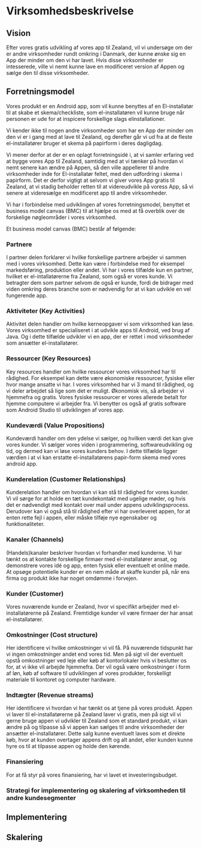 # Virksomhedsbeskrivelse

## Vision
Efter vores gratis udvikling af vores app til Zealand, vil vi undersøge om der er andre virksomheder rundt omkring i Danmark, der kunne ønske sig en App der minder om den vi har lavet. Hvis disse virksomheder er intesserede, ville vi nemt kunne lave en modificeret version af Appen og sælge den til disse virksomheder. 

## Forretningsmodel
Vores produkt er en Android app, som vil kunne benyttes af en El-installatør til at skabe et skema/checkliste, som el-installatøren vil kunne bruge når personen er ude for at inspicere forskellige slags elinstallationer.

Vi kender ikke til nogen andre virksomheder som har en App der minder om den vi er i gang med at lave til Zealand, og derefter går vi ud fra at de fleste el-installatører bruger et skema på papirform i deres dagligdag. 

Vi mener derfor at der er en oplagt forretningsidé i, at vi samler erfaring ved at bygge vores App til Zealand, samtidig med at vi tænker på hvordan vi nemt senere kan ændre på Appen, så den ville appellerer til andre virksomheder inde for El-installatør feltet, med den udfordring i skema i papirform. 
Det er derfor vigtigt at selvom vi giver vores App gratis til Zealand, at vi stadig beholder retten til at videreudvikle på voress App, så vi senere at videresælge en modificeret app til andre virksomheder.

Vi har i forbindelse med udviklingen af vores forretningsmodel, benyttet et business model canvas (BMC) til at hjælpe os med at få overblik over de forskelige nøgleområder i vores virksomhed.

Et business model canvas (BMC) består af følgende: 
### Partnere
I partner delen forklarer vi hvilke forskellige partnere arbejder vi sammen med i vores virksomhed. Dette kan være i forbindelse med for eksempel markedsføring, produktion eller andet. Vi har i vores tilfælde kun en partner, hvilket er el-intallatørerne fra Zealand, som også er vores kunde. Vi betragter dem som partner selvom de også er kunde, fordi de bidrager med viden omkring deres branche som er nødvendig for at vi kan udvikle en vel fungerende app.

### Aktiviteter (Key Activities)
Aktivitet delen handler om hvilke kerneopgaver vi som virksomhed kan løse. Vores virksomhed er specialiseret i at udvikle apps til Android, ved brug af Java. Og i dette tilfælde udvikler vi en app, der er rettet i mod virksomheder som ansætter el-installatører. 

### Ressourcer (Key Resources)
Key resources handler om hvilke ressourcer vores virksomhed har til rådighed. For eksempel kan dette være økonomiske ressourcer, fysiske eller hvor mange ansatte vi har. I vores virksomhed har vi 3 mand til rådighed, og vi deler arbejdet så lige som det er muligt. Økonomisk vis, så arbejder vi hjemmefra og gratis. Vores fysiske ressourcer er vores allerede betalt for hjemme computere vi arbejder fra. Vi benytter os også af gratis software som Android Studio til udviklingen af vores app.

### Kundeværdi (Value Propositions)
Kundeværdi handler om den ydelse vi sælger, og hvilken værdi det kan give vores kunder. Vi sælger vores viden i programmering, softwareudvikling og tid, og dermed kan vi løse vores kunders behov. I dette tilfælde ligger værdien i at vi kan erstatte el-installatørens papir-form skema med vores android app. 

### Kunderelation (Customer Relationships)
Kunderelation handler om hvordan vi kan stå til rådighed for vores kunder. Vi vil sørge for at holde en tæt kundekontakt med ugelige møder, og hvis det er nødvendigt med kontakt over mail under appens udviklingsprocess. Derudover kan vi også stå til rådighed efter vi har overleveret appen, for at enten rette fejl i appen, eller måske tilføje nye egenskaber og funktionaliteter. 

### Kanaler (Channels)
(Handels)kanaler beskriver hvordan vi forhandler med kunderne. Vi har tænkt os at kontakte forskellige firmaer med el-installatører ansat, og demonstrere vores idé og app, enten fysisk eller eventuelt et online møde. At opsøge potentielle kunder er en nem måde at skaffe kunder på, når ens firma og produkt ikke har noget omdømme i forvejen.

### Kunder (Customer)
Vores nuværende kunde er Zealand, hvor vi specifikt arbejder med el-installatørerne på Zealand. Fremtidige kunder vil være firmaer der har ansat el-installatører.

### Omkostninger (Cost structure)
Her identificere vi hvilke omkostninger vi vil få. På nuværende tidspunkt har vi ingen omkostninger andet end vores tid. Men på sigt vil der eventuelt opstå omkostninger ved leje eller køb af kontorlokaler hvis vi beslutter os for, at vi ikke vil arbejde hjemmefra. Der vil også være omkostninger i form af løn, køb af software til udviklingen af vores produkter, forskelligt materiale til kontoret og computer hardware.

### Indtægter (Revenue streams)
Her identificere vi hvordan vi har tænkt os at tjene på vores produkt. Appen vi laver til el-installatørerne på Zealand laver vi gratis, men på sigt vil vi gerne bruge appen vi udvikler til Zealand som et standard produkt, vi kan ændre på og tilpasse så vi appen kan sælges til andre virksomheder der ansætter el-installatører. Dette salg kunne eventuelt laves som et direkte køb, hvor at kunden overtager appens drift og alt andet, eller kunden kunne hyre os til at tilpasse appen og holde den kørende.

### Finansiering
For at få styr på vores finansiering, har vi lavet et investeringsbudget. 

### Strategi for implementering og skalering af virksomheden til andre kundesegmenter
## Implementering


## Skalering

